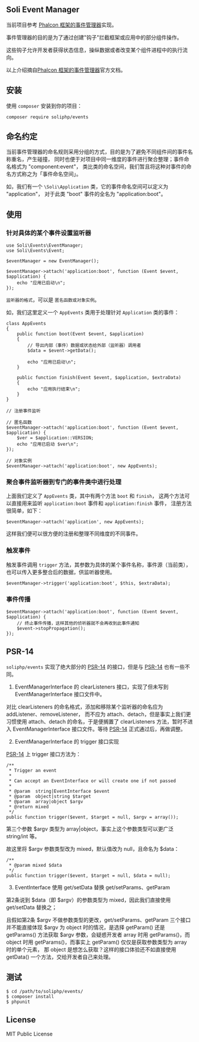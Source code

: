 Soli Event Manager
------------------

当前项目参考 [Phalcon 框架的事件管理器]实现。

事件管理器的目的是为了通过创建"钩子"拦截框架或应用中的部分组件操作。

这些钩子允许开发者获得状态信息，操纵数据或者改变某个组件进程中的执行流向。

以上介绍摘自[Phalcon 框架的事件管理器]官方文档。

## 安装

使用 `composer` 安装到你的项目：

    composer require soliphp/events

## 命名约定

当前事件管理器的命名规则采用分组的方式，目的是为了避免不同组件间的事件名称重名，产生碰撞，
同时也便于对项目中同一维度的事件进行聚合整理；事件命名格式为 "component:event"，
类比类的命名空间，我们暂且将这种对事件的命名方式称之为「事件命名空间」。

如，我们有一个 `\Soli\Application` 类，它的事件命名空间可以定义为 "application"，
对于此类 "boot" 事件的全名为 "application:boot"。

## 使用

### 针对具体的某个事件设置监听器

    use Soli\Events\EventManager;
    use Soli\Events\Event;

    $eventManager = new EventManager();

    $eventManager->attach('application:boot', function (Event $event, $application) {
        echo "应用已启动\n";
    });

`监听器的格式`，可以是 `匿名函数或对象实例`。

如，我们这里定义一个 `AppEvents` 类用于处理针对 `Application` 类的事件：

    class AppEvents
    {
        public function boot(Event $event, $application)
        {
            // 导出内部（事件）数据或状态给外部（监听器）调用者
            $data = $event->getData();

            echo "应用已启动\n";
        }

        public function finish(Event $event, $application, $extraData)
        {
            echo "应用执行结束\n";
        }
    }

    // 注册事件监听

    // 匿名函数
    $eventManager->attach('application:boot', function (Event $event, $application) {
        $ver = $application::VERSION;
        echo "应用已启动 $ver\n";
    });

    // 对象实例
    $eventManager->attach('application:boot', new AppEvents);

### 聚合事件监听器到专门的事件类中进行处理

上面我们定义了 `AppEvents` 类，其中有两个方法 `boot` 和 `finish`，
这两个方法可以直接用来监听 `application:boot` 事件和 `application:finish` 事件，
注册方法很简单，如下：

    $eventManager->attach('application', new AppEvents);

这样我们便可以很方便的注册和整理不同维度的不同事件。

### 触发事件

触发事件调用 `trigger` 方法，其参数为具体的某个事件名称，事件源（当前类），
也可以传入更多整合后的数据，供监听器使用。

    $eventManager->trigger('application:boot', $this, $extraData);

### 事件传播

    $eventManager->attach('application:boot', function (Event $event, $application) {
        // 终止事件传播，这样其他的侦听器就不会再收到此事件通知
        $event->stopPropagation();
    });

## PSR-14

`soliphp/events` 实现了绝大部分的 [PSR-14] 的接口，但是与 [PSR-14] 也有一些不同。

1. EventManagerInterface 的 clearListeners 接口，实现了但未写到
   EventManagerInterface 接口文件中。

对比 clearListeners 的命名格式，添加和移除某个监听器的命名应为 addListener、removeListener，
而不应为 attach、detach，但是事实上我们更习惯使用 attach、detach
的命名，于是便搁置了 clearListeners 方法，暂时不进入 EventManagerInterface
接口文件。等待 [PSR-14] 正式通过后，再做调整。

2. EventManagerInterface 的 trigger 接口实现

[PSR-14] 上 trigger 接口方法为：

    /**
     * Trigger an event
     *
     * Can accept an EventInterface or will create one if not passed
     *
     * @param  string|EventInterface $event
     * @param  object|string $target
     * @param  array|object $argv
     * @return mixed
     */
    public function trigger($event, $target = null, $argv = array());

第三个参数 $argv 类型为 array|object，事实上这个参数类型可以更广泛 string/int 等。

故这里将 $argv 参数类型改为 mixed，默认值改为 null，且命名为 $data：

    /**
     * @param mixed $data
     */
    public function trigger($event, $target = null, $data = null);

3. EventInterface 使用 get/setData 替换 get/setParams、getParam

第2条说到 $data（即 $argv）的参数类型为 mixed，因此我们直接使用 get/setData
替换之；

且假如第2条 $argv 不做参数类型的更改，get/setParams、getParam 三个接口
并不能直接体现 $argv 为 object 时的情况，是选择 getParam() 还是 getParams()
方法获取 $argv 参数，会疑惑开发者 array 时用 getParams()，而 object 时用
getParams()，而事实上 getParam() 仅仅是获取参数类型为 array 时的单个元素，
那 object 是想怎么获取？这样的接口体验还不如直接使用 getData()
一个方法，交给开发者自己来处理。

## 测试

    $ cd /path/to/soliphp/events/
    $ composer install
    $ phpunit

## License

MIT Public License


[Phalcon 框架的事件管理器]: https://docs.phalconphp.com/en/latest/events
[PSR-14]: https://github.com/php-fig/fig-standards/blob/master/proposed/event-manager.md

